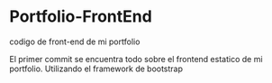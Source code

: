 # Portfolio-FrontEnd
codigo de front-end de mi portfolio

El primer commit se encuentra todo sobre el frontend estatico de mi portfolio. Utilizando el framework de bootstrap
